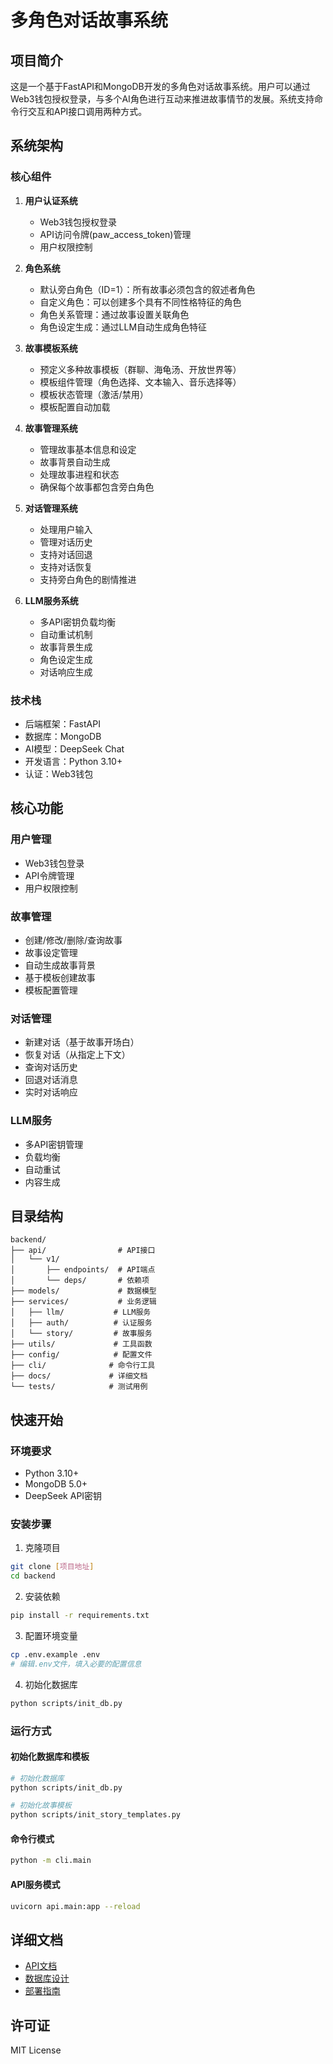# 多角色对话故事系统

## 项目简介
这是一个基于FastAPI和MongoDB开发的多角色对话故事系统。用户可以通过Web3钱包授权登录，与多个AI角色进行互动来推进故事情节的发展。系统支持命令行交互和API接口调用两种方式。

## 系统架构

### 核心组件
1. **用户认证系统**
   - Web3钱包授权登录
   - API访问令牌(paw_access_token)管理
   - 用户权限控制

2. **角色系统**
   - 默认旁白角色（ID=1）：所有故事必须包含的叙述者角色
   - 自定义角色：可以创建多个具有不同性格特征的角色
   - 角色关系管理：通过故事设置关联角色
   - 角色设定生成：通过LLM自动生成角色特征

3. **故事模板系统**
   - 预定义多种故事模板（群聊、海龟汤、开放世界等）
   - 模板组件管理（角色选择、文本输入、音乐选择等）
   - 模板状态管理（激活/禁用）
   - 模板配置自动加载

4. **故事管理系统**
   - 管理故事基本信息和设定
   - 故事背景自动生成
   - 处理故事进程和状态
   - 确保每个故事都包含旁白角色

5. **对话管理系统**
   - 处理用户输入
   - 管理对话历史
   - 支持对话回退
   - 支持对话恢复
   - 支持旁白角色的剧情推进

6. **LLM服务系统**
   - 多API密钥负载均衡
   - 自动重试机制
   - 故事背景生成
   - 角色设定生成
   - 对话响应生成

### 技术栈
- 后端框架：FastAPI
- 数据库：MongoDB
- AI模型：DeepSeek Chat
- 开发语言：Python 3.10+
- 认证：Web3钱包

## 核心功能

### 用户管理
- Web3钱包登录
- API令牌管理
- 用户权限控制

### 故事管理
- 创建/修改/删除/查询故事
- 故事设定管理
- 自动生成故事背景
- 基于模板创建故事
- 模板配置管理

### 对话管理
- 新建对话（基于故事开场白）
- 恢复对话（从指定上下文）
- 查询对话历史
- 回退对话消息
- 实时对话响应

### LLM服务
- 多API密钥管理
- 负载均衡
- 自动重试
- 内容生成

## 目录结构
```
backend/
├── api/                # API接口
│   └── v1/
│       ├── endpoints/  # API端点
│       └── deps/       # 依赖项
├── models/             # 数据模型
├── services/           # 业务逻辑
│   ├── llm/           # LLM服务
│   ├── auth/          # 认证服务
│   └── story/         # 故事服务
├── utils/             # 工具函数
├── config/            # 配置文件
├── cli/              # 命令行工具
├── docs/             # 详细文档
└── tests/            # 测试用例
```

## 快速开始

### 环境要求
- Python 3.10+
- MongoDB 5.0+
- DeepSeek API密钥

### 安装步骤
1. 克隆项目
```bash
git clone [项目地址]
cd backend
```

2. 安装依赖
```bash
pip install -r requirements.txt
```

3. 配置环境变量
```bash
cp .env.example .env
# 编辑.env文件，填入必要的配置信息
```

4. 初始化数据库
```bash
python scripts/init_db.py
```

### 运行方式

#### 初始化数据库和模板
```bash
# 初始化数据库
python scripts/init_db.py

# 初始化故事模板
python scripts/init_story_templates.py
```

#### 命令行模式
```bash
python -m cli.main
```

#### API服务模式
```bash
uvicorn api.main:app --reload
```

## 详细文档
- [API文档](docs/api.md)
- [数据库设计](docs/database.md)
- [部署指南](docs/deployment.md)

## 许可证
MIT License 
